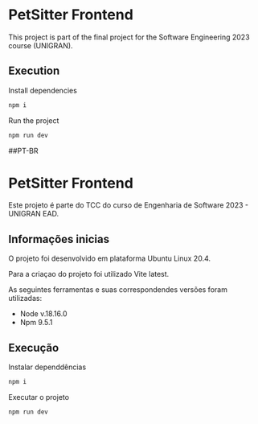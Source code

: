 # PetSitter Frontend

This project is part of the final project for the Software Engineering 2023 course (UNIGRAN).

## Execution

Install dependencies

```bash
npm i
```

Run the project

```bash
npm run dev
```

##PT-BR

# PetSitter Frontend

Este projeto é parte do TCC do curso de Engenharia de Software 2023 - UNIGRAN EAD.

## Informações inicias

O projeto foi desenvolvido em plataforma Ubuntu Linux 20.4.

Para a criaçao do projeto foi utilizado Vite latest.

As seguintes ferramentas e suas correspondendes versões foram utilizadas:

- Node v.18.16.0
- Npm 9.5.1

## Execução

Instalar dependdências

```bash
npm i
```

Executar o projeto

```bash
npm run dev
```

